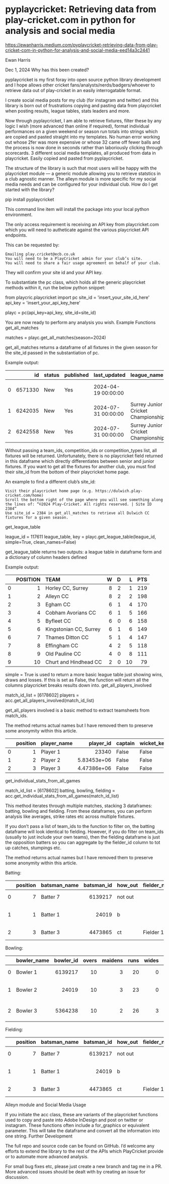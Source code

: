 # pyplaycricket: Retrieving data from play-cricket.com in python for analysis and social media

https://ewanharris.medium.com/pyplaycricket-retrieving-data-from-play-cricket-com-in-python-for-analysis-and-social-media-eed14a3c2441

Ewan Harris


Dec 1, 2024
Why has this been created?

pyplaycricket is my first foray into open source python library development and I hope allows other cricket fans/analysts/nerds/badgers/whoever to retrieve data out of play-cricket in an easily interrogatable format.

I create social media posts for my club (for instagram and twitter) and this library is born out of frustrations copying and pasting data from playcricket when posting results, league tables, stats leaders and more.

Now through pyplaycricket, I am able to retrieve fixtures, filter these by any logic I wish (more advanced than online if required), format individual performances on a given weekend or season run totals into strings which are copied and pasted straight into my templates. No human error working out whose 2fer was more expensive or whose 32 came off fewer balls and the process is now done in seconds rather than laboriously clicking through scorecards.
3 different social media templates, all produced from data in playcricket. Easily copied and pasted from pyplaycricket.

The structure of the library is such that most users will be happy with the playcricket module — a generic module allowing you to retrieve statstics in a club agnostic manner. The alleyn module is more specific for my social media needs and can be configured for your individual club.
How do I get started with the library?

pip install pyplaycricket

This command line item will install the package into your local python environment.

The only access requirement is receiving an API key from playcricket.com which you will need to autheticate against the various playcricket API endpoints.

This can be requested by:

    Emailing play.cricket@ecb.co.uk
    You will need to be a PlayCricket admin for your club’s site.
    You will need to share a fair usage agreement on behalf of your club.

They will confirm your site id and your API key.

To substantiate the pc class, which holds all the generic playcricket methods within it, run the below python snippet:

from playcric.playcricket import pc
site_id = 'insert_your_site_id_here'
api_key = 'insert_your_api_key_here'

playc = pc(api_key=api_key, site_id=site_id)

You are now ready to perform any analysis you wish.
Example Functions
get_all_matches

matches = playc.get_all_matches(season=2024)

get_all_matches returns a dataframe of all fixtures in the given season for the site_id passed in the substantiation of pc.

Example output:

|    |      id | status   | published   | last_updated        | league_name                        | league_id   | competition_name      | competition_id   | competition_type   | match_type    | game_type   |   season | match_date          | match_time   | ground_name            |   ground_id |   ground_latitude |   ground_longitude | home_club_name     | home_team_name   |   home_team_id |   home_club_id | away_club_name   | away_team_name   |   away_team_id |   away_club_id | umpire_1_name   | umpire_1_id   | umpire_2_name   | umpire_2_id   | umpire_3_name   | umpire_3_id   | referee_name   | referee_id   | scorer_1_name   | scorer_1_id   | scorer_2_name   | scorer_2_id   |
|---:|--------:|:---------|:------------|:--------------------|:-----------------------------------|:------------|:----------------------|:-----------------|:-------------------|:--------------|:------------|---------:|:--------------------|:-------------|:-----------------------|------------:|------------------:|-------------------:|:-------------------|:-----------------|---------------:|---------------:|:-----------------|:-----------------|---------------:|---------------:|:----------------|:--------------|:----------------|:--------------|:----------------|:--------------|:---------------|:-------------|:----------------|:--------------|:----------------|:--------------|
|  0 | 6571330 | New      | Yes         | 2024-04-19 00:00:00 |                                    |             |                       |                  | Friendly           | Limited Overs | Standard    |     2024 | 2024-04-27 00:00:00 | 10:00        | Edward Alleyn Club     |        9352 |           51.4491 |         -0.0915547 | Alleyn CC          | Friendly XI      |         320697 |            672 | Alleyn CC        | Burbage Badgers  |         268144 |            672 |                 |               |                 |               |                 |               |                |              |                 |               |                 |               |
|  1 | 6242035 | New      | Yes         | 2024-07-31 00:00:00 | Surrey Junior Cricket Championship | 10881       | U11 Surrey County Cup | 63219            | Cup                | Limited Overs | Standard    |     2024 | 2024-05-05 00:00:00 | 09:00        | Battersea Park         |       56639 |           51.4802 |         -0.155702  | Spencer CC, Surrey | BU11 Tier1A      |         256417 |           5853 | Alleyn CC        | Under 11         |          90654 |            672 |                 |               |                 |               |                 |               |                |              |                 |               |                 |               |
|  2 | 6242558 | New      | Yes         | 2024-07-31 00:00:00 | Surrey Junior Cricket Championship | 10881       | U14 Surrey County Cup | 63217            | Cup                | Limited Overs | Standard    |     2024 | 2024-05-05 00:00:00 | 09:30        | Morden Park Main Pitch |       57159 |           51.3888 |         -0.210369  | AJ Cricket Academy | Under 14         |         257934 |          14870 | Alleyn CC        | Under 14         |          59853 |            672 |                 |               |                 |               |                 |               |                |              |                 |               |                 |               |

Without passing a team_ids, competition_ids or competition_types list, all fixtures will be returned. Unfortunately, there is no playcricket field returned in this dataframe which directly differentiates between senior and junior fixtures. If you want to get all the fixtures for another club, you must find their site_id from the bottom of their playcricket home page.

An example to find a different club’s site_id:

    Visit their playcricket home page (e.g. https://dulwich.play-cricket.com/home)
    Scroll the bottom right of the page where you will see something along the lines of: “©2024 Play-Cricket. All rights reserved. | Site ID 2384”
    Use site_id = 2384 in get_all_matches to retrieve all Dulwich CC fixtures for a given season.

get_league_table

league_id = 117611
league_table, key = playc.get_league_table(league_id, simple=True, clean_names=False)

get_league_table returns two outputs: a league table in dataframe form and a dictionary of column headers defined

Example output:

|    |   POSITION | TEAM                   |   W |   D |   L |   PTS |
|---:|-----------:|:-----------------------|----:|----:|----:|------:|
|  0 |          1 | Horley CC, Surrey      |   8 |   2 |   1 |   219 |
|  1 |          2 | Alleyn CC              |   8 |   2 |   2 |   198 |
|  2 |          3 | Egham CC               |   6 |   1 |   4 |   170 |
|  3 |          4 | Cobham Avorians CC     |   6 |   1 |   5 |   166 |
|  4 |          5 | Byfleet CC             |   6 |   0 |   6 |   158 |
|  5 |          6 | Kingstonian CC, Surrey |   6 |   1 |   6 |   149 |
|  6 |          7 | Thames Ditton CC       |   5 |   1 |   4 |   147 |
|  7 |          8 | Effingham CC           |   4 |   2 |   5 |   118 |
|  8 |          9 | Old Pauline CC         |   4 |   0 |   8 |   111 |
|  9 |         10 | Churt and Hindhead CC  |   2 |   0 |  10 |    79 |

simple = True is used to return a more basic league table just showing wins, draws and losses. If this is set as False, the function will return all the columns playcricket breaks results down into.
get_all_players_involved

match_id_list = [6178602]
players = acc.get_all_players_involved(match_id_list)

get_all_players involved is a basic method to extract teamsheets from match_ids.

The method returns actual names but I have removed them to preserve some anonymity within this article.

|    |   position | player_name   |       player_id | captain   | wicket_keeper   |   team_id |   club_id |   match_id |
|---:|-----------:|:--------------|----------------:|:----------|:----------------|----------:|----------:|-----------:|
|  0 |          1 | Player 1      |           23340 | False     | False           |     59723 |       672 |    6178602 |
|  1 |          2 | Player 2      |     5.83453e+06 | False     | False           |     59723 |       672 |    6178602 |
|  2 |          3 | Player 3      |     4.47386e+06 | False     | False           |     59723 |       672 |    6178602 |

get_individual_stats_from_all_games

match_id_list = [6178602]
batting, bowling, fielding = acc.get_individual_stats_from_all_games(match_id_list)

This method iterates through multiple matches, stacking 3 dataframes: batting, bowling and fielding. From these dataframes, you can perform analysis like averages, strike rates etc across multiple fixtures.

If you don’t pass a list of team_ids to the function to filter on, the batting dataframe will look identical to fielding. However, if you do filter on team_ids (usually to just include your own teams), then the fielding dataframe is just the opposition batters so you can aggregate by the fielder_id column to tot up catches, stumpings etc.

The method returns actual names but I have removed them to preserve some anonymity within this article.

Batting:

|    |   position | batsman_name   |   batsman_id | how_out   | fielder_name   | fielder_id   | bowler_name   | bowler_id   |   runs |   fours |   sixes |   balls | team_name                 |   team_id | opposition_name           |   opposition_id |   innings |   match_id |   not_out | initial_name   |
|---:|-----------:|:---------------|-------------:|:----------|:---------------|:-------------|:--------------|:------------|-------:|--------:|--------:|--------:|:--------------------------|----------:|:--------------------------|----------------:|----------:|-----------:|----------:|:---------------|
|  0 |          7 | Batter 7       |      6139217 | not out   |                |              |               |             |     48 |       5 |       0 |      72 | Alleyn CC - 1st XI        |     59723 | Thames Ditton CC - 1st XI |           27896 |         2 |    6178602 |         1 | B 7            |
|  1 |          1 | Batter 1       |        24019 | b         |                |              | Bowler 1      | 6139217     |     46 |       5 |       2 |      48 | Thames Ditton CC - 1st XI |     27896 | Alleyn CC - 1st XI        |           59723 |         1 |    6178602 |         0 | B 1            |
|  2 |          3 | Batter 3       |      4473865 | ct        | Fielder 1      | 700861       | Bowler 2      | 700861      |     43 |       7 |       0 |      56 | Alleyn CC - 1st XI        |     59723 | Thames Ditton CC - 1st XI |           27896 |         2 |    6178602 |         0 | B 3            |

Bowling:

|    | bowler_name   |   bowler_id |   overs |   maidens |   runs |   wides |   wickets |   no_balls | team_name                 |   team_id | opposition_name           |   opposition_id |   innings |   match_id | initial_name   |   balls |
|---:|:--------------|------------:|--------:|----------:|-------:|--------:|----------:|-----------:|:--------------------------|----------:|:--------------------------|----------------:|----------:|-----------:|:---------------|--------:|
|  0 | Bowler 1      |     6139217 |      10 |         3 |     20 |       0 |         3 |          2 | Alleyn CC - 1st XI        |     59723 | Thames Ditton CC - 1st XI |           27896 |         1 |    6178602 | B1             |      60 |
|  1 | Bowler 2      |       24019 |      10 |         3 |     23 |       0 |         2 |          0 | Thames Ditton CC - 1st XI |     27896 | Alleyn CC - 1st XI        |           59723 |         2 |    6178602 | B2             |      60 |
|  2 | Bowler 3      |     5364238 |      10 |         2 |     26 |       3 |         2 |          0 | Thames Ditton CC - 1st XI |     27896 | Alleyn CC - 1st XI        |           59723 |         2 |    6178602 | B3             |      60 |

Fielding:

|    |   position | batsman_name   |   batsman_id | how_out   | fielder_name   | fielder_id   | bowler_name   | bowler_id   |   runs |   fours |   sixes |   balls | team_name                 |   team_id | opposition_name           |   opposition_id |   innings |   match_id |   not_out | initial_name   |
|---:|-----------:|:---------------|-------------:|:----------|:---------------|:-------------|:--------------|:------------|-------:|--------:|--------:|--------:|:--------------------------|----------:|:--------------------------|----------------:|----------:|-----------:|----------:|:---------------|
|  0 |          7 | Batter 7       |      6139217 | not out   |                |              |               |             |     48 |       5 |       0 |      72 | Alleyn CC - 1st XI        |     59723 | Thames Ditton CC - 1st XI |           27896 |         2 |    6178602 |         1 | B 7            |
|  1 |          1 | Batter 1       |        24019 | b         |                |              | Bowler 1      | 6139217     |     46 |       5 |       2 |      48 | Thames Ditton CC - 1st XI |     27896 | Alleyn CC - 1st XI        |           59723 |         1 |    6178602 |         0 | B 1            |
|  2 |          3 | Batter 3       |      4473865 | ct        | Fielder 1      | 700861       | Bowler 2      | 700861      |     43 |       7 |       0 |      56 | Alleyn CC - 1st XI        |     59723 | Thames Ditton CC - 1st XI |           27896 |         2 |    6178602 |         0 | B 3            |

Alleyn module and Social Media Usage

If you initiate the acc class, these are variants of the playcricket functions used to copy and paste into Adobe InDesign and post on twitter or instagram. These functions often include a for_graphics or equivalent parameter. This will take the dataframe and convert all the information into one string.
Further Development

The full repo and source code can be found on GitHub. I’d welcome any efforts to extend the library to the rest of the APIs which PlayCricket provide or to automate more advanced analysis.

For small bug fixes etc, please just create a new branch and tag me in a PR. More advanced issues should be dealt with by creating an issue for discussion.